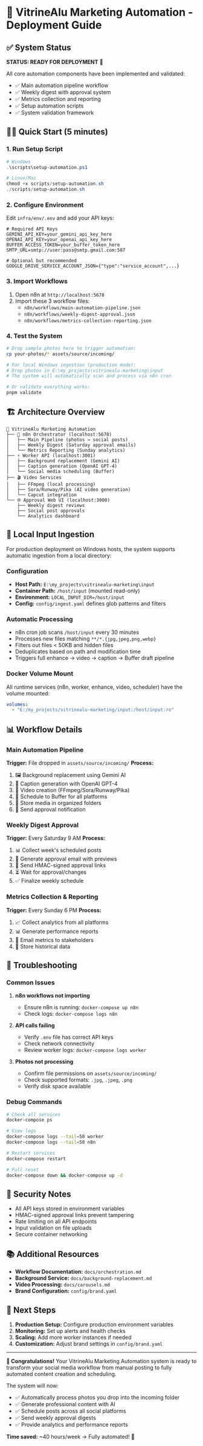 # 🚀 VitrineAlu Marketing Automation - Deployment Guide

## ✅ System Status
**STATUS: READY FOR DEPLOYMENT** 🎉

All core automation components have been implemented and validated:
- ✅ Main automation pipeline workflow
- ✅ Weekly digest with approval system  
- ✅ Metrics collection and reporting
- ✅ Setup automation scripts
- ✅ System validation framework

## 🏃‍♂️ Quick Start (5 minutes)

### 1. Run Setup Script
```powershell
# Windows
.\scripts\setup-automation.ps1

# Linux/Mac  
chmod +x scripts/setup-automation.sh
./scripts/setup-automation.sh
```

### 2. Configure Environment
Edit `infra/env/.env` and add your API keys:
```env
# Required API Keys
GEMINI_API_KEY=your_gemini_api_key_here
OPENAI_API_KEY=your_openai_api_key_here
BUFFER_ACCESS_TOKEN=your_buffer_token_here
SMTP_URL=smtp://user:pass@smtp.gmail.com:587

# Optional but recommended
GOOGLE_DRIVE_SERVICE_ACCOUNT_JSON={"type":"service_account",...}
```

### 3. Import Workflows
1. Open n8n at `http://localhost:5678`
2. Import these 3 workflow files:
   - `n8n/workflows/main-automation-pipeline.json`
   - `n8n/workflows/weekly-digest-approval.json` 
   - `n8n/workflows/metrics-collection-reporting.json`

### 4. Test the System
```bash
# Drop sample photos here to trigger automation:
cp your-photos/* assets/source/incoming/

# For local Windows ingestion (production mode):
# Drop photos in E:\my_projects\vitrinealu-marketing\input
# The system will automatically scan and process via n8n cron

# Or validate everything works:
pnpm validate
```

## 🏗️ Architecture Overview

```
📁 VitrineAlu Marketing Automation
├── 🤖 n8n Orchestrator (localhost:5678)
│   ├── Main Pipeline (photos → social posts)
│   ├── Weekly Digest (Saturday approval emails)
│   └── Metrics Reporting (Sunday analytics)
├── ⚡ Worker API (localhost:3001)
│   ├── Background replacement (Gemini AI)
│   ├── Caption generation (OpenAI GPT-4)
│   └── Social media scheduling (Buffer)
├── 🎬 Video Services
│   ├── FFmpeg (local processing)
│   ├── Sora/Runway/Pika (AI video generation)
│   └── Capcut integration
└── 🌐 Approval Web UI (localhost:3000)
    ├── Weekly digest reviews
    ├── Social post approvals
    └── Analytics dashboard
```

## 📁 Local Input Ingestion

For production deployment on Windows hosts, the system supports automatic ingestion from a local directory:

### Configuration
- **Host Path:** `E:\my_projects\vitrinealu-marketing\input`
- **Container Path:** `/host/input` (mounted read-only)
- **Environment:** `LOCAL_INPUT_DIR=/host/input`
- **Config:** `config/ingest.yaml` defines glob patterns and filters

### Automatic Processing
- n8n cron job scans `/host/input` every 30 minutes
- Processes new files matching `**/*.{jpg,jpeg,png,webp}`
- Filters out files < 50KB and hidden files
- Deduplicates based on path and modification time
- Triggers full enhance → video → caption → Buffer draft pipeline

### Docker Volume Mount
All runtime services (n8n, worker, enhance, video, scheduler) have the volume mounted:
```yaml
volumes:
  - "E:/my_projects/vitrinealu-marketing/input:/host/input:ro"
```

## 📊 Workflow Details

### Main Automation Pipeline
**Trigger:** File dropped in `assets/source/incoming/`
**Process:**
1. 🖼️ Background replacement using Gemini AI
2. 📝 Caption generation with OpenAI GPT-4
3. 🎥 Video creation (FFmpeg/Sora/Runway/Pika)
4. 📅 Schedule to Buffer for all platforms
5. 💾 Store media in organized folders
6. 📧 Send approval notification

### Weekly Digest Approval
**Trigger:** Every Saturday 9 AM
**Process:**
1. 📊 Collect week's scheduled posts
2. 📧 Generate approval email with previews
3. 🔗 Send HMAC-signed approval links
4. ⏳ Wait for approval/changes
5. ✅ Finalize weekly schedule

### Metrics Collection & Reporting  
**Trigger:** Every Sunday 6 PM
**Process:**
1. 📈 Collect analytics from all platforms
2. 📊 Generate performance reports
3. 📧 Email metrics to stakeholders
4. 💾 Store historical data

## 🔧 Troubleshooting

### Common Issues

1. **n8n workflows not importing**
   - Ensure n8n is running: `docker-compose up n8n`
   - Check logs: `docker-compose logs n8n`

2. **API calls failing**
   - Verify `.env` file has correct API keys
   - Check network connectivity
   - Review worker logs: `docker-compose logs worker`

3. **Photos not processing**
   - Confirm file permissions on `assets/source/incoming/`
   - Check supported formats: `.jpg`, `.jpeg`, `.png`
   - Verify disk space available

### Debug Commands
```bash
# Check all services
docker-compose ps

# View logs
docker-compose logs --tail=50 worker
docker-compose logs --tail=50 n8n

# Restart services
docker-compose restart

# Full reset
docker-compose down && docker-compose up -d
```

## 🔐 Security Notes

- All API keys stored in environment variables
- HMAC-signed approval links prevent tampering
- Rate limiting on all API endpoints
- Input validation on file uploads
- Secure container networking

## 📚 Additional Resources

- **Workflow Documentation:** `docs/orchestration.md`
- **Background Service:** `docs/background-replacement.md`
- **Video Processing:** `docs/carousels.md`
- **Brand Configuration:** `config/brand.yaml`

## 🎯 Next Steps

1. **Production Setup:** Configure production environment variables
2. **Monitoring:** Set up alerts and health checks  
3. **Scaling:** Add more worker instances if needed
4. **Customization:** Adjust brand settings in `config/brand.yaml`

---

**🎉 Congratulations!** Your VitrineAlu Marketing Automation system is ready to transform your social media workflow from manual posting to fully automated content creation and scheduling.

The system will now:
- ✅ Automatically process photos you drop into the incoming folder
- ✅ Generate professional content with AI
- ✅ Schedule posts across all social platforms
- ✅ Send weekly approval digests
- ✅ Provide analytics and performance reports

**Time saved:** ~40 hours/week → Fully automated! 🚀